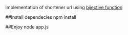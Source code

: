 Implementation of shortener url using [bijective function](http://en.wikipedia.org/wiki/Bijection)

##Install dependecies
    npm install
    
##Enjoy
    node app.js
